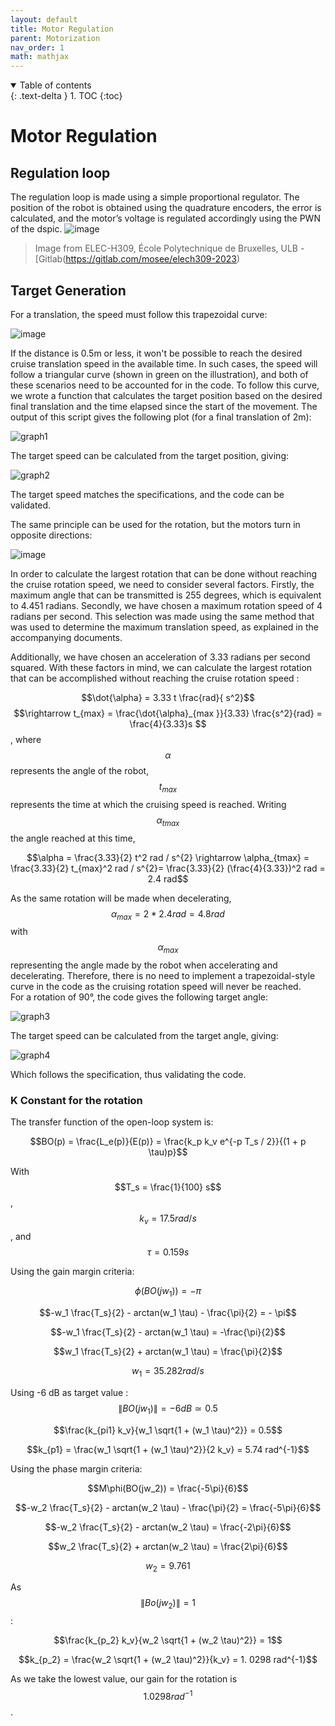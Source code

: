 ```yaml
---
layout: default
title: Motor Regulation
parent: Motorization
nav_order: 1
math: mathjax
---
```



<details open markdown="block">
  <summary>
    Table of contents
  </summary>
  {: .text-delta }
1. TOC
{:toc}
</details>

# Motor Regulation

## Regulation loop
The regulation loop is made using a simple proportional regulator. 
The position of the robot is obtained using the quadrature encoders, the error is calculated, and the motor’s voltage is regulated accordingly using the PWN of the dspic.
![image](https://user-images.githubusercontent.com/23436953/236776366-69fdc0b7-26fe-4eb6-9e63-9bd44f4d96c5.png)  
> Image from ELEC-H309, École Polytechnique de Bruxelles, ULB - [Gitlab(https://gitlab.com/mosee/elech309-2023)

## Target Generation

For a translation, the speed must follow this trapezoidal curve:  

![image](https://user-images.githubusercontent.com/23436953/229224784-ba9a8556-7f18-44ae-a701-5243aa1d0371.png)

If the distance is 0.5m or less, it won't be possible to reach the desired cruise translation speed in the available time. 
In such cases, the speed will follow a triangular curve (shown in green on the illustration), and both of these scenarios need to be accounted for in the code.
To follow this curve, we wrote a function that calculates the target position based on the desired final translation and the time elapsed since the start of the movement.
The output of this script gives the following plot (for a final translation of 2m):  

![graph1](https://user-images.githubusercontent.com/23436953/236680182-96053696-b795-4aa4-b4aa-0a5f529da144.png)

The target speed can be calculated from the target position, giving:  

![graph2](https://user-images.githubusercontent.com/23436953/236680264-371f3775-b0c9-49de-9790-0c46fd52e5d2.png)

The target speed matches the specifications, and the code can be validated.  

The same principle can be used for the rotation, but the motors turn in opposite directions:  

![image](https://user-images.githubusercontent.com/23436953/229225553-d875a6fc-f2d3-48a0-a3a9-b6f54759b9f9.png)

In order to calculate the largest rotation that can be done without reaching the cruise rotation speed, we need to consider several factors. Firstly, the maximum angle that can be transmitted is 255 degrees, which is equivalent to 4.451 radians. Secondly, we have chosen a maximum rotation speed of 4 radians per second. This selection was made using the same method that was used to determine the maximum translation speed, as explained in the accompanying documents.

Additionally, we have chosen an acceleration of 3.33 radians per second squared. With these factors in mind, we can calculate the largest rotation that can be accomplished without reaching the cruise rotation speed :

$$\dot{\alpha} = 3.33 t \frac{rad}{ s^2}$$ $$\rightarrow t_{max} = \frac{\dot{\alpha}_{max }}{3.33} \frac{s^2}{rad} = \frac{4}{3.33}s $$, where $$\alpha$$ represents the angle of the robot, $$t_{max}$$ represents the time at which the cruising speed is reached.
Writing $$\alpha_{tmax}$$ the angle reached at this time,

$$\alpha = \frac{3.33}{2} t^2 rad / s^{2} \rightarrow \alpha_{tmax} = \frac{3.33}{2}  t_{max}^2 rad / s^{2}= \frac{3.33}{2} (\frac{4}{3.33})^2 rad = 2.4 rad$$

As the same rotation will be made when decelerating, $$\alpha_{max} = 2*2.4 rad = 4.8 rad$$  with $$\alpha_{max}$$ representing the angle made by the robot when accelerating and decelerating.
Therefore, there is no need to implement a trapezoidal-style curve in the code as the cruising rotation speed will never be reached.  
For a rotation of 90°, the code gives the following target angle:

![graph3](https://user-images.githubusercontent.com/23436953/236680434-37b6e3f3-e92a-4576-bf1a-4b89dfd749b3.png)

The target speed can be calculated from the target angle, giving:  

![graph4](https://user-images.githubusercontent.com/23436953/236680441-1c68ecb6-01c3-4837-828b-047a7f71b89b.png)

Which follows the specification, thus validating the code.

### K Constant for the rotation
The transfer function of the open-loop system is:  

$$BO(p) = \frac{L_e(p)}{E(p)} = \frac{k_p k_v e^{-p T_s / 2}}{(1 + p \tau)p}$$

With $$T_s = \frac{1}{100} s$$, $$k_v = 17.5 rad / s$$, and $$\tau = 0.159 s$$

Using the gain margin criteria:  

$$\phi (BO(jw_1)) = - \pi$$

$$-w_1 \frac{T_s}{2} - arctan(w_1 \tau) - \frac{\pi}{2} = - \pi$$

$$-w_1  \frac{T_s}{2}  - arctan(w_1 \tau)  = -\frac{\pi}{2}$$

$$w_1  \frac{T_s}{2}  + arctan(w_1 \tau)  = \frac{\pi}{2}$$

$$w_1 = 35.282 rad / s$$

Using -6 dB as target value : $$\| BO(jw_1) \| = -6 dB \simeq 0.5$$

$$\frac{k_{pi1} k_v}{w_1 \sqrt{1 + (w_1 \tau)^2}} = 0.5$$

$$k_{p1} = \frac{w_1 \sqrt{1 + (w_1 \tau)^2}}{2 k_v} = 5.74 rad^{-1}$$

Using the phase margin criteria:  

$$M\phi(BO(jw_2)) = \frac{-5\pi}{6}$$

$$-w_2 \frac{T_s}{2} - arctan(w_2 \tau) - \frac{\pi}{2} = \frac{-5\pi}{6}$$

$$-w_2 \frac{T_s}{2} - arctan(w_2 \tau)  = \frac{-2\pi}{6}$$

$$w_2 \frac{T_s}{2} + arctan(w_2 \tau)  = \frac{2\pi}{6}$$

$$w_2 =  9.761$$

As $$\| Bo(jw_2) \| = 1$$ :

$$\frac{k_{p_2} k_v}{w_2 \sqrt{1 + (w_2 \tau)^2}} = 1$$

$$k_{p_2} = \frac{w_2 \sqrt{1 + (w_2 \tau)^2}}{k_v} = 1. 0298 rad^{-1}$$

As we take the lowest value, our gain for the rotation is $$1. 0298 rad^{-1}$$.  
